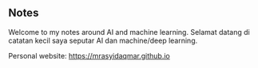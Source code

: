 ## Notes

Welcome to my notes around AI and machine learning.
Selamat datang di catatan kecil saya seputar AI dan machine/deep learning.

Personal website: <https://mrasyidaqmar.github.io>
